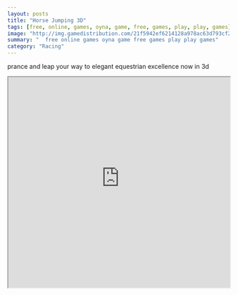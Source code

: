```yaml
---
layout: posts
title: "Horse Jumping 3D"
tags: [free, online, games, oyna, game, free, games, play, play, games]
image: "http://img.gamedistribution.com/21f5942ef6214128a978ac63d793cf2b.jpg"
summary: "  free online games oyna game free games play play games"
category: "Racing"
---
```


prance and leap your way to elegant equestrian excellence now in 3d

<iframe width="100%" height="480px;" src="http://flash.gamedistribution.com?game=21f5942ef6214128a978ac63d793cf2b"></iframe>